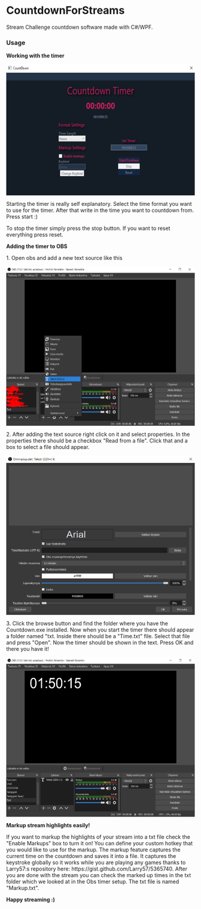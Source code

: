 # CountdownForStreams
Stream Challenge countdown software made with C#/WPF.
<h3>Usage</h3>
<p><b>Working with the timer</b></p>
<img src="Images/Image1.png" align="center" width=600 height=350>
<p>Starting the timer is really self explanatory. Select the time format you want to use for the timer. After that write in the time you want to countdown from. Press start :)</p>
<p>To stop the timer simply press the stop button. If you want to reset everything press reset. </p>
<p><b>Adding the timer to OBS</b></p>
<p>1. Open obs and add a new text source like this</p>
<img src="Images/image2.png" align="center" width=600 height=425>
<p>2. After adding the text source right click on it and select properties. In the properties there should be a checkbox "Read from a file". Click that and a box to select a file should appear. </p>
<img src="Images/image3.png" align="center" width=600 height=425>
<p>3. Click the browse button and find the folder where you have the Countdown.exe installed. Now when you start the timer there should appear a folder named "txt. Inside there should be a "Time.txt" file. Select that file and press "Open". Now the timer should be shown in the text. Press OK and there you have it!</p>
<img src="Images/image4.png" align="center" width=600 height=425>
<p><b>Markup stream highlights easily!</b></p>
<p>If you want to markup the highlights of your stream into a txt file check the "Enable Markups" box to turn it on! You can define your custom hotkey that you would like to use for the markup. The markup feature captures the current time on the countdown and saves it into a file. It captures the keystroke globally so it works while you are playing any games thanks to Larry57:s repository here: https://gist.github.com/Larry57/5365740. After you are done with the stream you can check the marked up times in the txt folder which we looked at in the Obs timer setup. The txt file is named "Markup.txt".</p>
<p><b>Happy streaming :)</b></p>